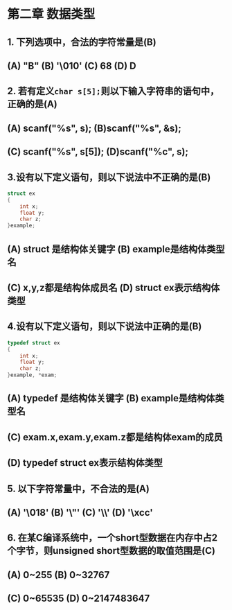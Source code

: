# 第二章 数据类型

## 1. 下列选项中，合法的字符常量是(B)

## (A) "B"	(B) '\\010'	(C) 68	(D) D



## 2. 若有定义`char s[5];`则以下输入字符串的语句中，正确的是(A)

## (A) scanf("%s", s);	(B)scanf("%s", &s);

## (C) scanf("%s", s[5]);     (D)scanf("%c", s);



## 3.设有以下定义语句，则以下说法中不正确的是(B)

```C
struct ex
{
    int x;
    float y;
    char z;
}example;
```

## (A) struct 是结构体关键字	(B) example是结构体类型名

## (C) x,y,z都是结构体成员名	(D) struct ex表示结构体类型



## 4.设有以下定义语句，则以下说法中正确的是(B)

```C
typedef struct ex
{
    int x;
    float y;
    char z;
}example, *exam;
```

## (A) typedef 是结构体关键字	(B) example是结构体类型名

## (C) exam.x,exam.y,exam.z都是结构体exam的成员

## (D) typedef struct ex表示结构体类型



## 5. 以下字符常量中，不合法的是(A)

## (A) '\018'	(B) '\\"'	(C) '\\\\'	(D) '\\xcc'



## 6. 在某C编译系统中，一个short型数据在内存中占2个字节，则unsigned short型数据的取值范围是(C)

## (A) 0\~255	  (B) 0\~32767

## (C) 0\~65535	(D) 0\~2147483647